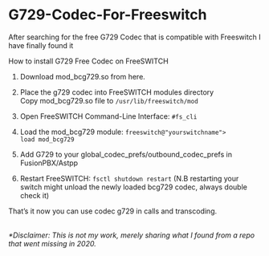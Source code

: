 # G729-Codec-For-Freeswitch
After searching for the free G729 Codec that is compatible with Freeswitch I have finally found it

How to install G729 Free Codec on FreeSWITCH

1. Download mod_bcg729.so from here.

2. Place the g729 codec into FreeSWITCH modules directory
   <br>Copy mod_bcg729.so file to <code>/usr/lib/freeswitch/mod</code> 
   
3. Open FreeSWITCH Command-Line Interface: <code>#fs_cli</code>

4. Load the mod_bcg729 module: <code>freeswitch@"yourswitchname"> load mod_bcg729</code>

5. Add G729 to your global_codec_prefs/outbound_codec_prefs in FusionPBX/Astpp

6. Restart FreeSWITCH: <code>fsctl shutdown restart</code> (N.B restarting your switch might unload the newly loaded bcg729 codec, always double check it)


That’s it now you can use codec g729 in calls and transcoding.

<br>
<i>*Disclaimer: This is not my work, merely sharing what I found from a repo that went missing in 2020.</i>
